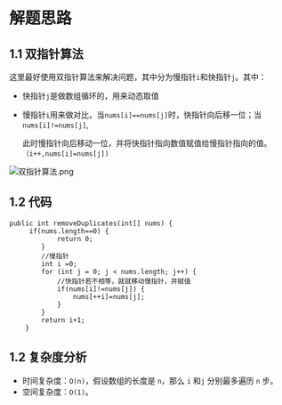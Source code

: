 # 解题思路

## 1.1 双指针算法

这里最好使用双指针算法来解决问题，其中分为慢指针`i`和快指针`j`。其中：

* 快指针`j`是做数组循环的，用来动态取值

* 慢指针`i`用来做对比，当`nums[i]==nums[j]`时，快指针向后移一位；当`nums[i]!=nums[j]`,

   此时慢指针向后移动一位，并将快指针指向数值赋值给慢指针指向的值。`（i++,nums[i]=nums[j])`

![双指针算法.png](https://upload-images.jianshu.io/upload_images/2326194-95560bc06bec6682.png?imageMogr2/auto-orient/strip%7CimageView2/2/w/1240)

## 1.2 代码

```
public int removeDuplicates(int[] nums) {
     if(nums.length==0) {
        	return 0;
        }
        //慢指针
        int i =0;
        for (int j = 0; j < nums.length; j++) {
        	//快指针若不相等，就就移动慢指针，并赋值
			if(nums[i]!=nums[j]) {
				nums[++i]=nums[j];
			}
		}
        return i+1;
    }
```

## 1.2 复杂度分析

- 时间复杂度：`O(n)`，假设数组的长度是 `n`，那么 `i` 和`j` 分别最多遍历 `n` 步。
- 空间复杂度：`O(1)`。